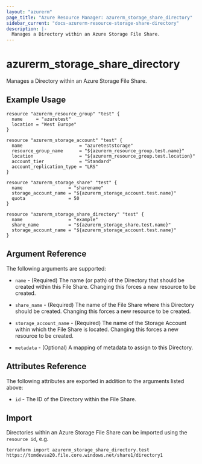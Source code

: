 ```yaml
---
layout: "azurerm"
page_title: "Azure Resource Manager: azurerm_storage_share_directory"
sidebar_current: "docs-azurerm-resource-storage-share-directory"
description: |-
  Manages a Directory within an Azure Storage File Share.
---
```


# azurerm_storage_share_directory

Manages a Directory within an Azure Storage File Share.

## Example Usage

```hcl
resource "azurerm_resource_group" "test" {
  name     = "azuretest"
  location = "West Europe"
}

resource "azurerm_storage_account" "test" {
  name                     = "azureteststorage"
  resource_group_name      = "${azurerm_resource_group.test.name}"
  location                 = "${azurerm_resource_group.test.location}"
  account_tier             = "Standard"
  account_replication_type = "LRS"
}

resource "azurerm_storage_share" "test" {
  name                 = "sharename"
  storage_account_name = "${azurerm_storage_account.test.name}"
  quota                = 50
}

resource "azurerm_storage_share_directory" "test" {
  name                 = "example"
  share_name           = "${azurerm_storage_share.test.name}"
  storage_account_name = "${azurerm_storage_account.test.name}"
}
```

## Argument Reference

The following arguments are supported:

* `name` - (Required) The name (or path) of the Directory that should be created within this File Share. Changing this forces a new resource to be created.

* `share_name` - (Required) The name of the File Share where this Directory should be created. Changing this forces a new resource to be created.

* `storage_account_name` - (Required) The name of the Storage Account within which the File Share is located. Changing this forces a new resource to be created.

* `metadata` - (Optional) A mapping of metadata to assign to this Directory.

## Attributes Reference

The following attributes are exported in addition to the arguments listed above:

* `id` - The ID of the Directory within the File Share.

## Import

Directories within an Azure Storage File Share can be imported using the `resource id`, e.g.

```shell
terraform import azurerm_storage_share_directory.test https://tomdevsa20.file.core.windows.net/share1/directory1
```
